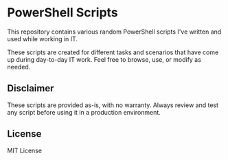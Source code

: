 # PowerShell Scripts

This repository contains various random PowerShell scripts I've written and used while working in IT. 

These scripts are created for different tasks and scenarios that have come up during day-to-day IT work. Feel free to browse, use, or modify as needed.

## Disclaimer

These scripts are provided as-is, with no warranty. Always review and test any script before using it in a production environment.

## License

MIT License
